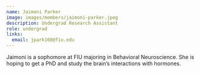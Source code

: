 ```yaml
---
name: Jaimoni Parker
image: images/members/jaimoni-parker.jpeg
description: Undergrad Research Assistant
role: undergrad
links:
  email: jpark160@fiu.edu
---
```


Jaimoni is a sophomore at FIU majoring in Behavioral Neuroscience. She is hoping to get a PhD and study the brain’s interactions with hormones.
